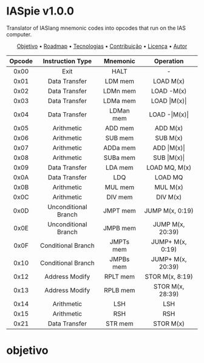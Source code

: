 # IASpie v1.0.0
Translator of IASlang mnemonic codes into opcodes that run on the IAS computer.

<p align="center">
 <a href="#objetivo">Objetivo</a> •
 <a href="#roadmap">Roadmap</a> • 
 <a href="#tecnologias">Tecnologias</a> • 
 <a href="#contribuicao">Contribuição</a> • 
 <a href="#licenc-a">Licença</a> • 
 <a href="#autor">Autor</a>
</p>



| Opcode | Instruction Type | Mnemonic | Operation |
| :---: | :---: | :---: | :---: |
| 0x00 | Exit | HALT | - |
| 0x01 | Data Transfer | LDM mem | LOAD M(x) |
| 0x02 | Data Transfer | LDMn mem | LOAD -M(x) |
| 0x03 | Data Transfer | LDMa mem | LOAD \|M(x)\| |
| 0x04 | Data Transfer | LDMan mem | LOAD -\|M(x)\| |
| 0x05 | Arithmetic | ADD mem | ADD M(x) |
| 0x06 | Arithmetic | SUB mem | SUB M(x) |
| 0x07 | Arithmetic | ADDa mem | ADD \|M(x)\| |
| 0x08 | Arithmetic | SUBa mem | SUB \|M(x)\| |
| 0x09 | Data Transfer | LDA mem | LOAD MQ, M(x) |
| 0x0A | Data Transfer | LDQ | LOAD MQ |
| 0x0B | Arithmetic | MUL mem | MUL M(x) |
| 0x0C | Arithmetic | DIV mem | DIV M(x) |
| 0x0D | Unconditional Branch | JMPT mem | JUMP M(x, 0:19) |
| 0x0E | Unconditional Branch | JMPB mem | JUMP M(x, 20:39) |
| 0x0F | Conditional Branch | JMPTs mem | JUMP+ M(x, 0:19) |
| 0x10 | Conditional Branch | JMPBs mem | JUMP+ M(x, 20:39) |
| 0x12 | Address Modify | RPLT mem | STOR M(x, 8:19) |
| 0x13 | Address Modify | RPLB mem | STOR M(x, 28:39) |
| 0x14 | Arithmetic | LSH | LSH |
| 0x15 | Arithmetic | RSH | RSH |
| 0x21 | Data Transfer | STR mem | STOR M(x) |

# objetivo

